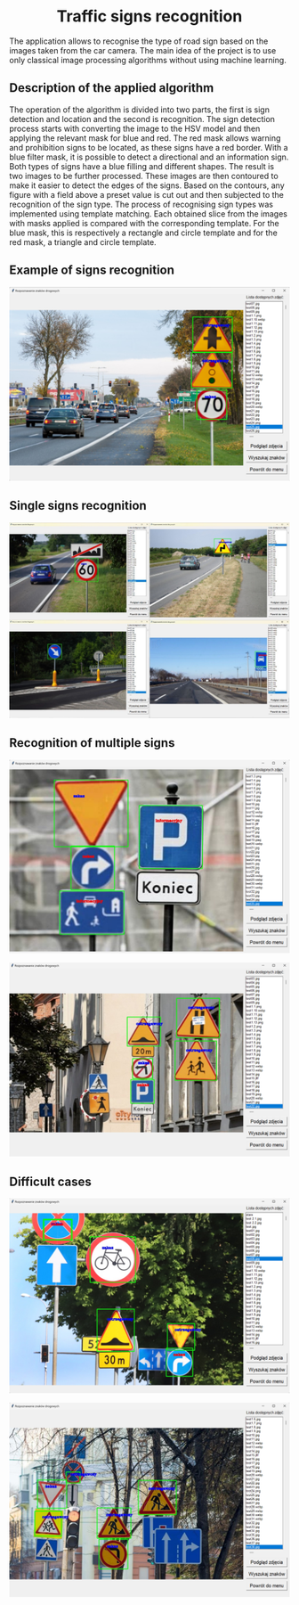<h1><center>Traffic signs recognition</center></h1>
The application allows to recognise the type of road sign based on the images taken from the car camera.
The main idea of the project is to use only classical image processing algorithms without using machine learning.

## Description of the applied algorithm
The operation of the algorithm is divided into two parts, the first is sign detection and location and the second is recognition. 
The sign detection process starts with converting the image to the HSV model and then applying the relevant mask for blue and red. 
The red mask allows warning and prohibition signs to be located, as these signs have a red border. 
With a blue filter mask, it is possible to detect a directional and an information sign. Both types of signs have a blue filling and different shapes.
The result is two images to be further processed. These images are then contoured to make it easier to detect the edges of the signs. 
Based on the contours, any figure with a field above a preset value is cut out and then subjected to the recognition of the sign type.
The process of recognising sign types was implemented using template matching. Each obtained slice from the images with masks applied is compared with the corresponding template. 
For the blue mask, this is respectively a rectangle and circle template and for the red mask, a triangle and circle template.



## Example of signs recognition
![screenshot1](./Results/Result_1.png)

## Single signs recognition
![screenshot1](./Results/Result_2.png)

## Recognition of multiple signs
![screenshot3](./Results/Result_3.png)

![screenshot4](./Results/Result_4.png)

## Difficult cases
![screenshot5](./Results/Result_5.png)

![screenshot6](./Results/Result_6.png)
